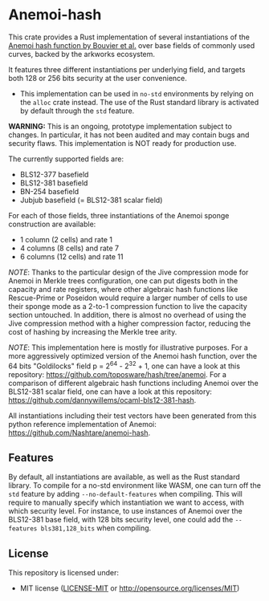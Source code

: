 # Anemoi-hash

This crate provides a Rust implementation of several instantiations of the [Anemoi hash function by Bouvier et al.](https://eprint.iacr.org/2022/840.pdf) over base fields of commonly used curves, backed by the arkworks ecosystem.

It features three different instantiations per underlying field, and targets both 128 or 256 bits security at the user convenience.

* This implementation can be used in `no-std` environments by relying on the `alloc` crate instead. The use of the Rust standard library is activated by default through the
`std` feature.

**WARNING:** This is an ongoing, prototype implementation subject to changes. In particular, it has not been audited and may contain bugs and security flaws. This implementation is NOT ready for production use.

The currently supported fields are:

* BLS12-377 basefield
* BLS12-381 basefield
* BN-254 basefield
* Jubjub basefield (= BLS12-381 scalar field)

For each of those fields, three instantiations of the Anemoi sponge construction are available:

* 1 column (2 cells) and rate 1
* 4 columns (8 cells) and rate 7
* 6 columns (12 cells) and rate 11

*NOTE*: Thanks to the particular design of the Jive compression mode for Anemoi in Merkle trees configuration, one can put digests both in the capacity and rate registers, where other algebraic hash functions like Rescue-Prime or Poseidon would require a larger number of cells to use their sponge mode as a 2-to-1 compression function to live the capacity section untouched. In addition, there is almost no overhead of using the Jive compression method with a
higher compression factor, reducing the cost of hashing by increasing the Merkle tree arity.

*NOTE*: This implementation here is mostly for illustrative purposes. For a more aggressively optimized version of the Anemoi hash function, over the 64 bits "Goldilocks" field
p = 2<sup>64</sup> - 2<sup>32</sup> + 1, one can have a look at this repository: <https://github.com/toposware/hash/tree/anemoi>. For a comparison of different algebraic
hash functions including Anemoi over the BLS12-381 scalar field, one can have a look at this repository: <https://github.com/dannywillems/ocaml-bls12-381-hash>.

All instantiations including their test vectors have been generated from this python reference implementation of Anemoi: <https://github.com/Nashtare/anemoi-hash>.

## Features

By default, all instantiations are available, as well as the Rust standard library. To compile for a no-std environment like WASM, one can turn off the `std` feature
by adding `--no-default-features` when compiling. This will require to manually specify which instantiation we want to access, with which security level. For instance,
to use instances of Anemoi over the BLS12-381 base field, with 128 bits security level, one could add the `--features bls381,128_bits` when compiling.

## License

This repository is licensed under:

* MIT license ([LICENSE-MIT](LICENSE-MIT) or <http://opensource.org/licenses/MIT>)
